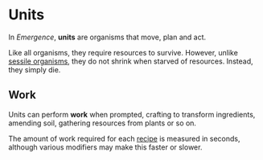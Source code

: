 # Units

In *Emergence*, **units** are organisms that move, plan and act.

Like all organisms, they require resources to survive.
However, unlike [sessile organisms](sessile-organisms.md), they do not shrink when starved of resources.
Instead, they simply die.

## Work

Units can perform **work** when prompted, crafting to transform ingredients, amending soil, gathering resources from plants or so on.

The amount of work required for each [recipe](../production-chains/recipes.md) is measured in seconds, although various modifiers may make this faster or slower.
